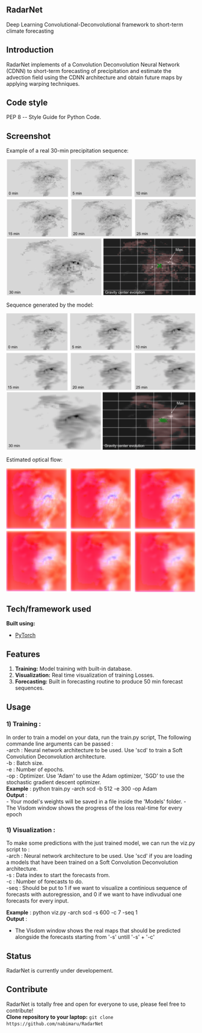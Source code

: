 ## RadarNet
Deep Learning Convolutional-Deconvolutional framework to short-term climate forecasting


## Introduction
RadarNet implements of a Convolution Deconvolution Neural Network (CDNN) to short-term forecasting of precipitation and estimate the advection field using the CDNN architecture and obtain future maps by applying warping techniques. 

## Code style
PEP 8 -- Style Guide for Python Code.


## Screenshot
Example of a real 30-min precipitation sequence:

![alt text](/Images/real_sequence_example.png)


Sequence generated by the model:

![alt text](/Images/predicted_sequence.png)


Estimated optical flow:

![alt text](/Images/optical_flow.png)


## Tech/framework used

<b>Built using:</b>
- [PyTorch](http://pytorch.org)


## Features

1. <strong>Training:</strong> Model training with built-in database.
2. <strong>Visualization:</strong> Real time visualization of training Losses.
3. <strong>Forecasting:</strong> Built in forecasting routine to produce 50 min forecast sequences.


## Usage
<h3>1) Training :</h3>
In order to train a model on your data, run the train.py script, The following commande line arguments can be passed :</br>
-arch : Neural network architecture to be used. Use 'scd' to train a Soft Convolution Deconvolution architecture.</br>
-b : Batch size.</br>
-e : Number of epochs.</br>
-op : Optimizer. Use 'Adam' to use the Adam optimizer, 'SGD' to use the stochastic gradient descent optimizer.</br>
<strong>Example</strong> : python train.py -arch scd -b 512 -e 300 -op Adam</br>
<strong>Output</strong> : </br>
- Your model's weights will be saved in a file inside the 'Models' folder.
- The Visdom window shows the progress of the loss real-time for every epoch

<h3>1) Visualization :</h3>
To make some predictions with the just trained model, we can run the viz.py script to :</br>
-arch : Neural network architecture to be used. Use 'scd' if you are loading a models that have been trained on a Soft Convolution Deconvolution architecture.</br>
-s : Data index to start the forecasts from.</br>
-c : Number of forecasts to do.</br>
-seq : Should be put to 1 if we want to visualize a continious sequence of forecasts with autoregression, and 0 if we want to have indivudual one forecasts for every input.</br>

<strong>Example</strong> : python viz.py -arch scd -s 600 -c 7 -seq 1</br>
<strong>Output</strong> : </br>
- The Visdom window shows the real maps that should be predicted alongside the forecasts starting from '-s' untill '-s' + '-c'

## Status
RadarNet is currently under developement.

## Contribute
RadarNet is totally free and open for everyone to use, please feel free to contribute! </br>
<strong>Clone repository to your laptop:</strong>
`git clone https://github.com/nabimaru/RadarNet`


